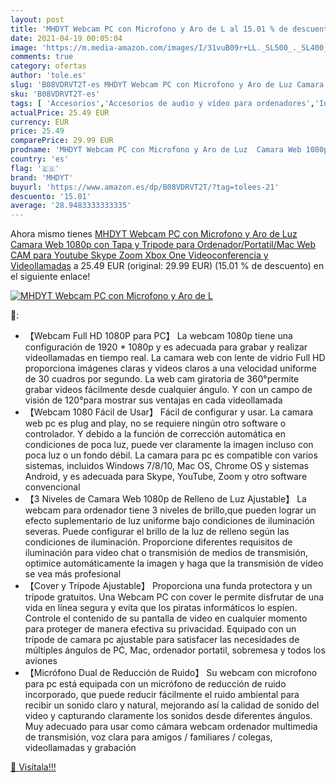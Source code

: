 ```yaml
---
layout: post
title: 'MHDYT Webcam PC con Microfono y Aro de L al 15.01 % de descuento'
date: 2021-04-19 00:05:04
image: 'https://m.media-amazon.com/images/I/31vuB09r+LL._SL500_._SL400_.jpg'
comments: true
category: ofertas
author: 'tole.es'
slug: 'B08VDRVT2T-es MHDYT Webcam PC con Microfono y Aro de Luz Camara Web...'
sku: 'B08VDRVT2T-es'
tags: [ 'Accesorios','Accesorios de audio y vídeo para ordenadores','Informática','Webcams y telefonía VoIP','mhdyt','xbox', ]
actualPrice: 25.49 EUR
currency: EUR
price: 25.49
comparePrice: 29.99 EUR
prodname: 'MHDYT Webcam PC con Microfono y Aro de Luz  Camara Web 1080p con Tapa y Tripode para Ordenador/Portatil/Mac  Web CAM para Youtube  Skype  Zoom  Xbox One  Videoconferencia y Videollamadas'
country: 'es'
flag: '🇪🇸'
brand: 'MHDYT'
buyurl: 'https://www.amazon.es/dp/B08VDRVT2T/?tag=tolees-21'
descuento: '15.01'
average: '28.9483333333335'
---
```


Ahora mismo tienes [MHDYT Webcam PC con Microfono y Aro de Luz  Camara Web 1080p con Tapa y Tripode para Ordenador/Portatil/Mac  Web CAM para Youtube  Skype  Zoom  Xbox One  Videoconferencia y Videollamadas](https://www.amazon.es/dp/B08VDRVT2T/?tag=tolees-21) a 25.49 EUR (original: 29.99 EUR) (15.01 %  de descuento) en el siguiente enlace!

[![MHDYT Webcam PC con Microfono y Aro de L](https://m.media-amazon.com/images/I/31vuB09r+LL._SL500_._SL400_.jpg)](https://www.amazon.es/dp/B08VDRVT2T/?tag=tolees-21)

🔎:

- 【Webcam Full HD 1080P para PC】 La webcam 1080p tiene una configuración de 1920 * 1080p y es adecuada para grabar y realizar videollamadas en tiempo real. La camara web con lente de vidrio Full HD proporciona imágenes claras y videos claros a una velocidad uniforme de 30 cuadros por segundo. La web cam giratoria de 360°permite grabar videos fácilmente desde cualquier ángulo. Y con un campo de visión de 120°para mostrar sus ventajas en cada videollamada
- 【Webcam 1080 Fácil de Usar】 Fácil de configurar y usar. La camara web pc es plug and play, no se requiere ningún otro software o controlador. Y debido a la función de corrección automática en condiciones de poca luz, puede ver claramente la imagen incluso con poca luz o un fondo débil. La camara para pc es compatible con varios sistemas, incluidos Windows 7/8/10, Mac OS, Chrome OS y sistemas Android, y es adecuada para Skype, YouTube, Zoom y otro software convencional
- 【3 Niveles de Camara Web 1080p de Relleno de Luz Ajustable】 La webcam para ordenador tiene 3 niveles de brillo,que pueden lograr un efecto suplementario de luz uniforme bajo condiciones de iluminación severas. Puede configurar el brillo de la luz de relleno según las condiciones de iluminación. Proporcione diferentes requisitos de iluminación para video chat o transmisión de medios de transmisión, optimice automáticamente la imagen y haga que la transmisión de video se vea más profesional
- 【Cover y Trípode Ajustable】 Proporciona una funda protectora y un trípode gratuitos. Una Webcam PC con cover le permite disfrutar de una vida en línea segura y evita que los piratas informáticos lo espíen. Controle el contenido de su pantalla de video en cualquier momento para proteger de manera efectiva su privacidad. Equipado con un trípode de camara pc ajustable para satisfacer las necesidades de múltiples ángulos de PC, Mac, ordenador portatil, sobremesa y todos los aviones
- 【Micrófono Dual de Reducción de Ruido】 Su webcam con microfono para pc está equipada con un micrófono de reducción de ruido incorporado, que puede reducir fácilmente el ruido ambiental para recibir un sonido claro y natural, mejorando así la calidad de sonido del video y capturando claramente los sonidos desde diferentes ángulos. Muy adecuado para usar como cámara webcam ordenador multimedia de transmisión, voz clara para amigos / familiares / colegas, videollamadas y grabación

[🛒 Visítala!!!](https://www.amazon.es/dp/B08VDRVT2T/?tag=tolees-21)
